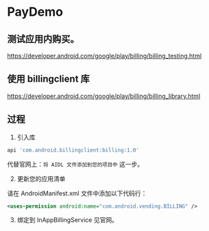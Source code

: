 # PayDemo

## 测试应用内购买。

https://developer.android.com/google/play/billing/billing_testing.html


## 使用 billingclient 库
 
https://developer.android.com/google/play/billing/billing_library.html

## 过程

1. 引入库

```groovy
api 'com.android.billingclient:billing:1.0'
```

代替官网上：`将 AIDL 文件添加到您的项目中` 这一步。

2. 更新您的应用清单

请在 AndroidManifest.xml 文件中添加以下代码行：
```xml
<uses-permission android:name="com.android.vending.BILLING" />
```

3. 绑定到 InAppBillingService 见官网。